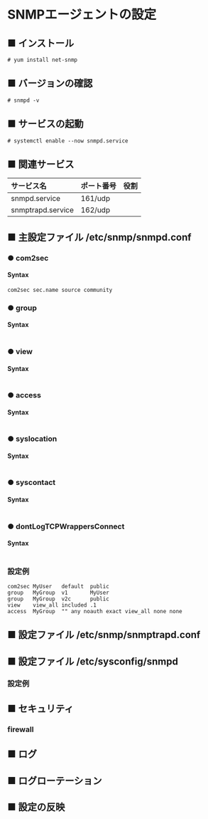 # SNMPエージェントの設定
## ■ インストール
```
# yum install net-snmp
```
## ■ バージョンの確認
```
# snmpd -v
```
## ■ サービスの起動
```
# systemctl enable --now snmpd.service
```
## ■ 関連サービス
|サービス名|ポート番号|役割|
|:---|:---|:---|
|snmpd.service|161/udp||
|snmptrapd.service|162/udp|

## ■ 主設定ファイル /etc/snmp/snmpd.conf
### ● com2sec
#### Syntax
```
com2sec sec.name source community
```
### ● group
#### Syntax
```
```
### ● view
#### Syntax
```
```
### ● access
#### Syntax
```
```
### ● syslocation
#### Syntax
```
```
### ● syscontact
#### Syntax
```
```
### ● dontLogTCPWrappersConnect
#### Syntax
```
```
### 設定例
```
com2sec MyUser   default  public
group   MyGroup  v1       MyUser
group   MyGroup  v2c      public
view    view_all included .1
access  MyGroup  "" any noauth exact view_all none none
```
## ■ 設定ファイル /etc/snmp/snmptrapd.conf
## ■ 設定ファイル /etc/sysconfig/snmpd
### 設定例
## ■ セキュリティ
### firewall
## ■ ログ
## ■ ログローテーション
## ■ 設定の反映
